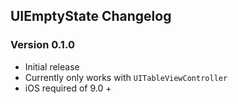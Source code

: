 ## UIEmptyState Changelog

### Version 0.1.0

- Initial release
- Currently only works with `UITableViewController`
- iOS required of 9.0 +